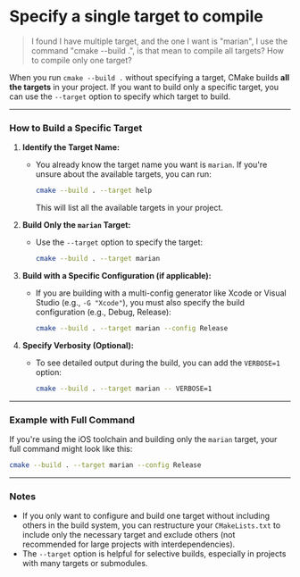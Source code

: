 # Specify a single target to compile #

> I found I have multiple target, and the one I want is "marian", I use the command "cmake --build .",
> is that mean to compile all targets? How to compile only one target?

When you run `cmake --build .` without specifying a target, CMake builds **all the targets** in your project. If you want to build only a specific target, you can use the `--target` option to specify which target to build.

---

### How to Build a Specific Target

1. **Identify the Target Name:**
   - You already know the target name you want is `marian`. If you're unsure about the available targets, you can run:
     ```bash
     cmake --build . --target help
     ```
     This will list all the available targets in your project.

2. **Build Only the `marian` Target:**
   - Use the `--target` option to specify the target:
     ```bash
     cmake --build . --target marian
     ```

3. **Build with a Specific Configuration (if applicable):**
   - If you are building with a multi-config generator like Xcode or Visual Studio (e.g., `-G "Xcode"`), you must also specify the build configuration (e.g., Debug, Release):
     ```bash
     cmake --build . --target marian --config Release
     ```

4. **Specify Verbosity (Optional):**
   - To see detailed output during the build, you can add the `VERBOSE=1` option:
     ```bash
     cmake --build . --target marian -- VERBOSE=1
     ```

---

### Example with Full Command
If you're using the iOS toolchain and building only the `marian` target, your full command might look like this:
```bash
cmake --build . --target marian --config Release
```

---

### Notes
- If you only want to configure and build one target without including others in the build system, you can restructure your `CMakeLists.txt` to include only the necessary target and exclude others (not recommended for large projects with interdependencies).
- The `--target` option is helpful for selective builds, especially in projects with many targets or submodules.
